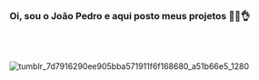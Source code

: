 ### Oi, sou o João Pedro e aqui posto meus projetos 👋😀👌

<br>
<br>

![tumblr_7d7916290ee905bba571911f6f168680_a51b66e5_1280](https://user-images.githubusercontent.com/99431017/173593342-25b9c717-ae90-4412-8922-d2c64b088934.gif)
